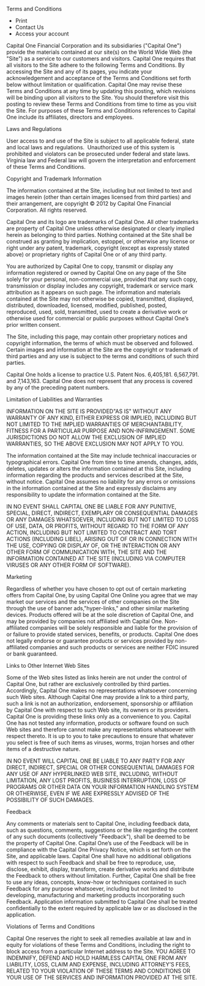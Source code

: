 Terms and Conditions

*   Print
*   Contact Us
*   Access your account

Capital One Financial Corporation and its subsidiaries ("Capital One") provide the materials contained at our site(s) on the World Wide Web (the "Site") as a service to our customers and visitors. Capital One requires that all visitors to the Site adhere to the following Terms and Conditions. By accessing the Site and any of its pages, you indicate your acknowledgement and acceptance of the Terms and Conditions set forth below without limitation or qualification. Capital One may revise these Terms and Conditions at any time by updating this posting, which revisions will be binding upon all visitors to the Site. You should therefore visit this posting to review these Terms and Conditions from time to time as you visit the Site. For purposes of these Terms and Conditions references to Capital One include its affiliates, directors and employees.

Laws and Regulations

User access to and use of the Site is subject to all applicable federal, state and local laws and regulations.  Unauthorized use of this system is prohibited and violators can be prosecuted under federal and state laws. Virginia law and Federal law will govern the interpretation and enforcement of these Terms and Conditions.

Copyright and Trademark Information

The information contained at the Site, including but not limited to text and images herein (other than certain images licensed from third parties) and their arrangement, are copyright © 2012 by Capital One Financial Corporation. All rights reserved.

Capital One and its logo are trademarks of Capital One. All other trademarks are property of Capital One unless otherwise designated or clearly implied herein as belonging to third parties. Nothing contained at the Site shall be construed as granting by implication, estoppel, or otherwise any license or right under any patent, trademark, copyright (except as expressly stated above) or proprietary rights of Capital One or of any third party.

You are authorized by Capital One to copy, transmit or display any information registered or owned by Capital One on any page of the Site solely for your personal, non-commercial use, provided that any such copy, transmission or display includes any copyright, trademark or service mark attribution as it appears on such page. The information and materials contained at the Site may not otherwise be copied, transmitted, displayed, distributed, downloaded, licensed, modified, published, posted, reproduced, used, sold, transmitted, used to create a derivative work or otherwise used for commercial or public purposes without Capital One’s prior written consent.

The Site, including this page, may contain other proprietary notices and copyright information, the terms of which must be observed and followed. Certain images and information at the Site are the copyright or trademark of third parties and any use is subject to the terms and conditions of such third parties.

Capital One holds a license to practice U.S. Patent Nos. 6,405,181. 6,567,791. and 7,143,163. Capital One does not represent that any process is covered by any of the preceding patent numbers.

Limitation of Liabilities and Warranties

INFORMATION ON THE SITE IS PROVIDED"AS IS" WITHOUT ANY WARRANTY OF ANY KIND, EITHER EXPRESS OR IMPLIED, INCLUDING BUT NOT LIMITED TO THE IMPLIED WARRANTIES OF MERCHANTABILITY, FITNESS FOR A PARTICULAR PURPOSE AND NON-INFRINGEMENT. SOME JURISDICTIONS DO NOT ALLOW THE EXCLUSION OF IMPLIED WARRANTIES, SO THE ABOVE EXCLUSION MAY NOT APPLY TO YOU.

The information contained at the Site may include technical inaccuracies or typographical errors. Capital One from time to time amends, changes, adds, deletes, updates or alters the information contained at this Site, including information regarding the products and services described at the Site, without notice. Capital One assumes no liability for any errors or omissions in the information contained at the Site and expressly disclaims any responsibility to update the information contained at the Site.

IN NO EVENT SHALL CAPITAL ONE BE LIABLE FOR ANY PUNITIVE, SPECIAL, DIRECT, INDIRECT, EXEMPLARY OR CONSEQUENTIAL DAMAGES OR ANY DAMAGES WHATSOEVER, INCLUDING BUT NOT LIMITED TO LOSS OF USE, DATA, OR PROFITS, WITHOUT REGARD TO THE FORM OF ANY ACTION, INCLUDING BUT NOT LIMITED TO CONTRACT AND TORT ACTIONS (INCLUDING LIBEL), ARISING OUT OF OR IN CONNECTION WITH THE USE, COPYING OR DISPLAY OF, OR THE INTERACTION OR ANY OTHER FORM OF COMMUNICATION WITH, THE SITE AND THE INFORMATION CONTAINED AT THE SITE (INCLUDING VIA COMPUTER VIRUSES OR ANY OTHER FORM OF SOFTWARE).

Marketing

Regardless of whether you have chosen to opt out of certain marketing offers from Capital One, by using Capital One Online you agree that we may market our services and the services of other companies on the Site through the use of banner ads,"hyper-links," and other similar marketing devices. Products offered will be at the sole discretion of Capital One, and may be provided by companies not affiliated with Capital One. Non-affiliated companies will be solely responsible and liable for the provision of or failure to provide stated services, benefits, or products. Capital One does not legally endorse or guarantee products or services provided by non-affiliated companies and such products or services are neither FDIC insured or bank guaranteed.

Links to Other Internet Web Sites

Some of the Web sites listed as links herein are not under the control of Capital One, but rather are exclusively controlled by third parties. Accordingly, Capital One makes no representations whatsoever concerning such Web sites. Although Capital One may provide a link to a third party, such a link is not an authorization, endorsement, sponsorship or affiliation by Capital One with respect to such Web site, its owners or its providers. Capital One is providing these links only as a convenience to you. Capital One has not tested any information, products or software found on such Web sites and therefore cannot make any representations whatsoever with respect thereto. It is up to you to take precautions to ensure that whatever you select is free of such items as viruses, worms, trojan horses and other items of a destructive nature.

IN NO EVENT WILL CAPITAL ONE BE LIABLE TO ANY PARTY FOR ANY DIRECT, INDIRECT, SPECIAL OR OTHER CONSEQUENTIAL DAMAGES FOR ANY USE OF ANY HYPERLINKED WEB SITE, INCLUDING, WITHOUT LIMITATION, ANY LOST PROFITS, BUSINESS INTERRUPTION, LOSS OF PROGRAMS OR OTHER DATA ON YOUR INFORMATION HANDLING SYSTEM OR OTHERWISE, EVEN IF WE ARE EXPRESSLY ADVISED OF THE POSSIBILITY OF SUCH DAMAGES.

Feedback

Any comments or materials sent to Capital One, including feedback data, such as questions, comments, suggestions or the like regarding the content of any such documents (collectively "Feedback"), shall be deemed to be the property of Capital One. Capital One’s use of the Feedback will be in compliance with the Capital One Privacy Notice, which is set forth on the Site, and applicable laws. Capital One shall have no additional obligations with respect to such Feedback and shall be free to reproduce, use, disclose, exhibit, display, transform, create derivative works and distribute the Feedback to others without limitation. Further, Capital One shall be free to use any ideas, concepts, know-how or techniques contained in such Feedback for any purpose whatsoever, including but not limited to developing, manufacturing and marketing products incorporating such Feedback. Application information submitted to Capital One shall be treated confidentially to the extent required by applicable law or as disclosed in the application.

Violations of Terms and Conditions

Capital One reserves the right to seek all remedies available at law and in equity for violations of these Terms and Conditions, including the right to block access from a particular Internet address to the Site. YOU AGREE TO INDEMNIFY, DEFEND AND HOLD HARMLESS CAPITAL ONE FROM ANY LIABILITY, LOSS, CLAIM AND EXPENSE, INCLUDING ATTORNEY’S FEES, RELATED TO YOUR VIOLATION OF THESE TERMS AND CONDITIONS OR YOUR USE OF THE SERVICES AND INFORMATION PROVIDED AT THE SITE.